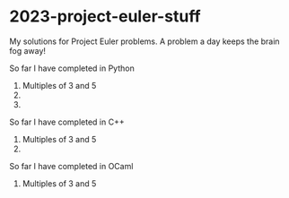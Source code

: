 # 2023-project-euler-stuff
My solutions for Project Euler problems. A problem a day keeps the brain fog away!

So far I have completed in Python
1. Multiples of 3 and 5
2. 
3.


So far I have completed in C++
1. Multiples of 3 and 5
2. 


So far I have completed in OCaml
1. Multiples of 3 and 5
